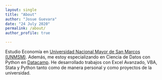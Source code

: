 ```yaml
---
layout: single
title: "About"
author: "Josue Guevara"
date: "24 July 2020"
permalink: /about/
author_profile: true

---
```


Estudio Economía en [Universidad Nacional Mayor de San Marcos (UNMSM)](https://es.wikipedia.org/wiki/Universidad_Nacional_Mayor_de_San_Marcos). Además, me estoy especializando en Ciencia de Datos con Python en [Datacamp](https://www.datacamp.com/). He desarrollado trabajos con Excel Avanzado, VBA, Stata y Python tanto como de manera personal y como proyectos de la universidad.
